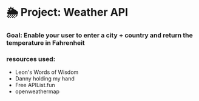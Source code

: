 # 🌦 Project: Weather API

### Goal: Enable your user to enter a city + country and return the temperature in Fahrenheit

### resources used:

- Leon's Words of Wisdom
- Danny holding my hand
- Free APIList.fun
- openweathermap

